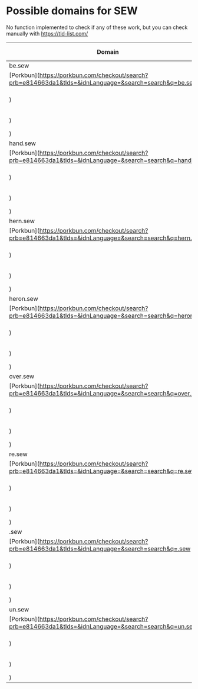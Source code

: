 # Possible domains for SEW

No function implemented to check if any of these work, but you can check manually with https://tld-list.com/

| Domain | Porkbun | NameCheap | Google Domains |
|---|---|---|---|
| be.sew | [Porkbun](https://porkbun.com/checkout/search?prb=e814663da1&tlds=&idnLanguage=&search=search&q=be.sew) | [Namecheap](https://www.namecheap.com/domains/registration/results/?domain=be.sew) | [Google](https://domains.google.com/registrar/search?searchTerm=be.sew) |
| hand.sew | [Porkbun](https://porkbun.com/checkout/search?prb=e814663da1&tlds=&idnLanguage=&search=search&q=hand.sew) | [Namecheap](https://www.namecheap.com/domains/registration/results/?domain=hand.sew) | [Google](https://domains.google.com/registrar/search?searchTerm=hand.sew) |
| hern.sew | [Porkbun](https://porkbun.com/checkout/search?prb=e814663da1&tlds=&idnLanguage=&search=search&q=hern.sew) | [Namecheap](https://www.namecheap.com/domains/registration/results/?domain=hern.sew) | [Google](https://domains.google.com/registrar/search?searchTerm=hern.sew) |
| heron.sew | [Porkbun](https://porkbun.com/checkout/search?prb=e814663da1&tlds=&idnLanguage=&search=search&q=heron.sew) | [Namecheap](https://www.namecheap.com/domains/registration/results/?domain=heron.sew) | [Google](https://domains.google.com/registrar/search?searchTerm=heron.sew) |
| over.sew | [Porkbun](https://porkbun.com/checkout/search?prb=e814663da1&tlds=&idnLanguage=&search=search&q=over.sew) | [Namecheap](https://www.namecheap.com/domains/registration/results/?domain=over.sew) | [Google](https://domains.google.com/registrar/search?searchTerm=over.sew) |
| re.sew | [Porkbun](https://porkbun.com/checkout/search?prb=e814663da1&tlds=&idnLanguage=&search=search&q=re.sew) | [Namecheap](https://www.namecheap.com/domains/registration/results/?domain=re.sew) | [Google](https://domains.google.com/registrar/search?searchTerm=re.sew) |
| .sew | [Porkbun](https://porkbun.com/checkout/search?prb=e814663da1&tlds=&idnLanguage=&search=search&q=.sew) | [Namecheap](https://www.namecheap.com/domains/registration/results/?domain=.sew) | [Google](https://domains.google.com/registrar/search?searchTerm=.sew) |
| un.sew | [Porkbun](https://porkbun.com/checkout/search?prb=e814663da1&tlds=&idnLanguage=&search=search&q=un.sew) | [Namecheap](https://www.namecheap.com/domains/registration/results/?domain=un.sew) | [Google](https://domains.google.com/registrar/search?searchTerm=un.sew) |
